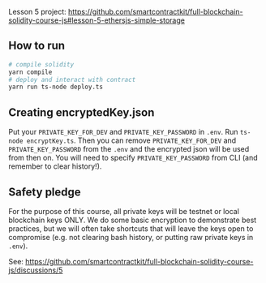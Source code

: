 Lesson 5 project: https://github.com/smartcontractkit/full-blockchain-solidity-course-js#lesson-5-ethersjs-simple-storage

## How to run

```bash
# compile solidity
yarn compile
# deploy and interact with contract
yarn run ts-node deploy.ts
```

## Creating encryptedKey.json
Put your `PRIVATE_KEY_FOR_DEV` and `PRIVATE_KEY_PASSWORD` in `.env`. Run `ts-node encryptKey.ts`. Then you can remove `PRIVATE_KEY_FOR_DEV` and `PRIVATE_KEY_PASSWORD` from the `.env` and the encrypted json will be used from then on. You will need to specify `PRIVATE_KEY_PASSWORD` from CLI (and remember to clear history!).

## Safety pledge
For the purpose of this course, all private keys will be testnet or local blockchain keys ONLY. We do some basic encryption to demonstrate best practices, but we will often take shortcuts that will leave the keys open to compromise (e.g. not clearing bash history, or putting raw private keys in `.env`).

See: https://github.com/smartcontractkit/full-blockchain-solidity-course-js/discussions/5